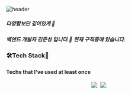 ![header](https://capsule-render.vercel.app/api?type=slice&color=gradient&height=300&section=header&text=Welcome%20to%20my%20page&fontSize=40)

##### 다양함보단 깊이있게 👋
##### 백엔드 개발자 김준성 입니다.🐻 현재 구직중에 있습니다.



### 🛠Tech Stack🔧
#### Techs that I've used at least once
<div align='center'>
<a><img src="https://img.shields.io/badge/Python-3766AB?style=flat-square&logo=Python&logoColor=white"/></a>&nbsp
  <a href=""><img src="https://img.shields.io/badge/Rasa-#5A17EE?style=flat-square&logo=Rasa&logoColor=#5A17EE"/></a>&nbsp
</div>

<!--
**gomshiki/gomshiki** is a ✨ _special_ ✨ repository because its `README.md` (this file) appears on your GitHub profile.

Here are some ideas to get you started:

- 🔭 I’m currently working on ...
- 🌱 I’m currently learning ...
- 👯 I’m looking to collaborate on ...
- 🤔 I’m looking for help with ...
- 💬 Ask me about ...
- 📫 How to reach me: ...
- 😄 Pronouns: ...
- ⚡ Fun fact: ...![Uploading image.png…]()

-->


